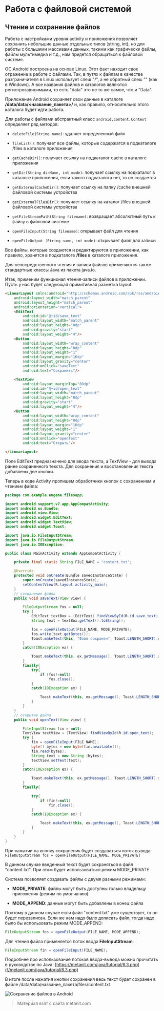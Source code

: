 # Работа с файловой системой

## Чтение и сохранение файлов

Работа с настройками уровня activity и приложения позволяет сохранить небольшие данные отдельных типов (string, int), но для работы с большими массивами данных, такими как графически файлы, файлы мультимедиа и т.д., нам придется обращаться к файловой системе.

ОС Android построена на основе Linux. Этот факт находит свое отражение в работе с файлами. Так, в путях к файлам в качестве разграничителя в Linux использует слеш "/", а не обратный слеш "\" (как в Windows). А все названия файлов и каталогов являются регистрозависимыми, то есть "data" это не то же самое, что и "Data".

Приложение Android сохраняет свои данные в каталоге **/data/data/<название_пакета>/** и, как правило, относительно этого каталога будет идти работа.

Для работы с файлами абстрактный класс `android.content.Context` определяет ряд методов:

- `deleteFile(String name)`: удаляет определенный файл

- `fileList()`: получает все файлы, которые содержатся в подкаталоге /files в каталоге приложения

- `getCacheDir()`: получает ссылку на подкаталог cache в каталоге приложения

- `getDir(String dirName, int mode)`: получает ссылку на подкаталог в каталоге приложения, если такого подкаталога нет, то он создается 

- `getExternalCacheDir()`: получает ссылку на папку /cache внешней файловой системы устройства

- `getExternalFilesDir()`: получает ссылку на каталог /files внешней файловой системы устройства

- `getFileStreamPath(String filename)`: возвращает абсолютный путь к файлу в файловой системе

- `openFileInput(String filename)`: открывает файл для чтения

- `openFileOutput (String name, int mode)`: открывает файл для записи

Все файлы, которые создаются и редактируются в приложении, как правило, хранятся в подкаталоге **/files** в каталоге приложения.

Для непосредственного чтения и записи файлов применяются также стандартные классы Java из пакета java.io.

Итак, применим функционал чтения-записи файлов в приложении. Пусть у нас будет следующая примитивная разметка layout:

```html
<LinearLayout xmlns:android="http://schemas.android.com/apk/res/android"
    android:layout_width="match_parent"
    android:layout_height="match_parent"
    android:orientation="vertical">
    <EditText
        android:id="@+id/save_text"
        android:layout_width="match_parent"
        android:layout_height="0dp"
        android:gravity="start"
        android:layout_weight="4"/>
    <Button
        android:layout_width="wrap_content"
        android:layout_height="0dp"
        android:layout_weight="1"
        android:layout_margin="16dp"
        android:layout_gravity="center"
        android:onClick="saveText"
        android:text="Сохранить"/>

    <TextView
        android:layout_marginTop="80dp"
        android:id="@+id/open_text"
        android:layout_width="match_parent"
        android:layout_height="0dp"
        android:gravity="start"
        android:layout_weight="4"/>
    <Button
        android:layout_width="wrap_content"
        android:layout_height="0dp"
        android:layout_margin="16dp"
        android:layout_weight="1"
        android:layout_gravity="center"
        android:onClick="openText"
        android:text="Открыть"/>

</LinearLayout>
```

Поле EditText предназначено для ввода текста, а TextView - для вывода ранее сохраненного текста. Для сохранения и восстановления текста добавлены две кнопки.

Теперь в коде Activity пропишем обработчики кнопок с сохранением и чтением файла:

```java
package com.example.eugene.filesapp;

import android.support.v7.app.AppCompatActivity;
import android.os.Bundle;
import android.view.View;
import android.widget.EditText;
import android.widget.TextView;
import android.widget.Toast;

import java.io.FileInputStream;
import java.io.FileOutputStream;
import java.io.IOException;

public class MainActivity extends AppCompatActivity {

    private final static String FILE_NAME = "content.txt";

    @Override
    protected void onCreate(Bundle savedInstanceState) {
        super.onCreate(savedInstanceState);
        setContentView(R.layout.activity_main);
    }
    // сохранение файла
    public void saveText(View view) {

        FileOutputStream fos = null;
        try {
            EditText textBox = (EditText) findViewById(R.id.save_text);
            String text = textBox.getText().toString();

            fos = openFileOutput(FILE_NAME, MODE_PRIVATE);
            fos.write(text.getBytes());
            Toast.makeText(this, "Файл сохранен", Toast.LENGTH_SHORT).show();
        }
        catch(IOException ex) {

            Toast.makeText(this, ex.getMessage(), Toast.LENGTH_SHORT).show();
        }
        finally{
            try{
                if (fos!=null)
                    fos.close();
            }
            catch(IOException ex) {

                Toast.makeText(this, ex.getMessage(), Toast.LENGTH_SHORT).show();
            }
        }
    }
    // открытие файла
    public void openText(View view) {

        FileInputStream fin = null;
        TextView textView = (TextView) findViewById(R.id.open_text);
        try {
            fin = openFileInput(FILE_NAME);
            byte[] bytes = new byte[fin.available()];
            fin.read(bytes);
            String text = new String (bytes);
            textView.setText(text);
        }
        catch(IOException ex) {

            Toast.makeText(this, ex.getMessage(), Toast.LENGTH_SHORT).show();
        }
        finally{

            try{
                if (fin!=null)
                    fin.close();
            }
            catch(IOException ex) {

                Toast.makeText(this, ex.getMessage(), Toast.LENGTH_SHORT).show();
            }
        }
    }
}
```

При нажатии на кнопку сохранения будет создаваться поток вывода `FileOutputStream fos = openFileOutput(FILE_NAME, MODE_PRIVATE)`

В данном случае введенный текст будет сохраняться в файл "content.txt". При этом будет использоваться режим MODE_PRIVATE

Система позволяет создавать файлы с двумя разными режимами:

- **MODE_PRIVATE**: файлы могут быть доступны только владельцу приложения (режим по умолчанию)

- **MODE_APPEND**: данные могут быть добавлены в конец файла

Поэтому в данном случае если файл "content.txt" уже существует, то он будет перезаписан. Если же нам надо было дописать файл, тогда надо было бы использовать режим MODE_APPEND:

```java
FileOutputStream fos = openFileOutput(FILE_NAME, MODE_APPEND);
```

Для чтения файла применяется поток ввода **FileInputStream**:

```java
FileInputStream fin = openFileInput(FILE_NAME);
```

Подробнее про использование потоков ввода-вывода можно прочитать в руководстве по Java: [https://metanit.com/java/tutorial/6.3.php](//metanit.com/java/tutorial/6.3.php)

В итоге после нажатия кнопки сохранения весь текст будет сохранен в файле /data/data/название_пакета/files/content.txt

![Сохранение файлов в Android](https://metanit.com/java/android/pics/filesystem1.png)


> Материал взят с сайта metanit.com